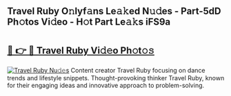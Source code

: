## Travel Ruby O𝚗lyf𝚊ns Le𝚊𝚔ed N𝚞𝚍es - Part-5dD Ph𝚘tos Vi𝚍eo - H𝚘t Part Le𝚊𝚔s iFS9a

# <h2><a href="http://hf0c7z.feru.top/?c=Travel+Ruby">🔗 👉 🔴 Travel Ruby Vi𝚍𝚎o Ph𝚘t𝚘𝚜</a></h2>

[![Travel Ruby Nu𝚍𝚎s](https://i.imgur.com/0TWrTi3.gif)](http://hf0c7z.feru.top/?c=Travel+Ruby)
Content creator Travel Ruby focusing on dance trends and lifestyle snippets. Thought-provoking thinker Travel Ruby, known for their engaging ideas and innovative approach to problem-solving. 
